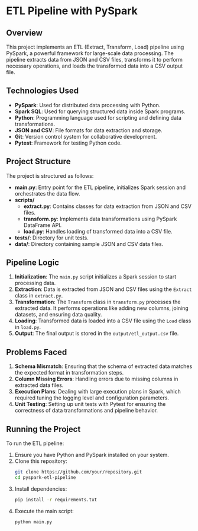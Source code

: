 # ETL Pipeline with PySpark

## Overview

This project implements an ETL (Extract, Transform, Load) pipeline using PySpark, a powerful framework for large-scale data processing. The pipeline extracts data from JSON and CSV files, transforms it to perform necessary operations, and loads the transformed data into a CSV output file.

## Technologies Used

- **PySpark**: Used for distributed data processing with Python.
- **Spark SQL**: Used for querying structured data inside Spark programs.
- **Python**: Programming language used for scripting and defining data transformations.
- **JSON and CSV**: File formats for data extraction and storage.
- **Git**: Version control system for collaborative development.
- **Pytest**: Framework for testing Python code.

## Project Structure

The project is structured as follows:

- **main.py**: Entry point for the ETL pipeline, initializes Spark session and orchestrates the data flow.
- **scripts/**
  - **extract.py**: Contains classes for data extraction from JSON and CSV files.
  - **transform.py**: Implements data transformations using PySpark DataFrame API.
  - **load.py**: Handles loading of transformed data into a CSV file.
- **tests/**: Directory for unit tests.
- **data/**: Directory containing sample JSON and CSV data files.

## Pipeline Logic

1. **Initialization**: The `main.py` script initializes a Spark session to start processing data.
2. **Extraction**: Data is extracted from JSON and CSV files using the `Extract` class in `extract.py`.
3. **Transformation**: The `Transform` class in `transform.py` processes the extracted data. It performs operations like adding new columns, joining datasets, and ensuring data quality.
4. **Loading**: Transformed data is loaded into a CSV file using the `Load` class in `load.py`.
5. **Output**: The final output is stored in the `output/etl_output.csv` file.

## Problems Faced

1. **Schema Mismatch**: Ensuring that the schema of extracted data matches the expected format in transformation steps.
2. **Column Missing Errors**: Handling errors due to missing columns in extracted data files.
3. **Execution Plans**: Dealing with large execution plans in Spark, which required tuning the logging level and configuration parameters.
4. **Unit Testing**: Setting up unit tests with Pytest for ensuring the correctness of data transformations and pipeline behavior.

## Running the Project

To run the ETL pipeline:

1. Ensure you have Python and PySpark installed on your system.
2. Clone this repository:
   ```bash
   git clone https://github.com/your/repository.git
   cd pyspark-etl-pipeline
3. Install dependencies:
   ```bash
   pip install -r requirements.txt
4. Execute the main script:
   ```bash
   python main.py
